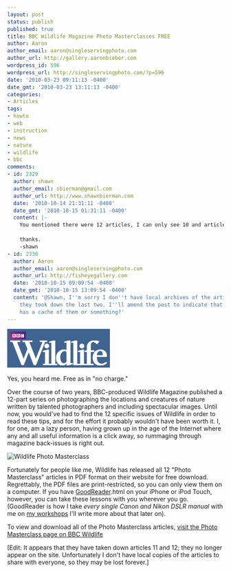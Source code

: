 ```yaml
---
layout: post
status: publish
published: true
title: BBC Wildlife Magazine Photo Masterclasses FREE
author: Aaron
author_email: aaron@singleservingphoto.com
author_url: http://gallery.aaronbieber.com
wordpress_id: 596
wordpress_url: http://singleservingphoto.com/?p=596
date: '2010-03-23 09:11:13 -0400'
date_gmt: '2010-03-23 13:11:13 -0400'
categories:
- Articles
tags:
- howto
- web
- instruction
- news
- nature
- wildlife
- bbc
comments:
- id: 2329
  author: shawn
  author_email: sbierman@gmail.com
  author_url: http://www.shawnbierman.com
  date: '2010-10-14 21:31:11 -0400'
  date_gmt: '2010-10-15 01:31:11 -0400'
  content: |-
    You mentioned there were 12 articles, I can only see 10 and article 9 appears to be truncated to a single page.  Could you share the remaining two articles and perhaps article 9 with me?

    thanks.
    -shawn
- id: 2330
  author: Aaron
  author_email: aaron@singleservingphoto.com
  author_url: http://fisheyegallery.com
  date: '2010-10-15 09:09:54 -0400'
  date_gmt: '2010-10-15 13:09:54 -0400'
  content: '@Shawn, I''m sorry I don''t have local archives of the articles; I guess
    they took down the last two. I''ll amend the post to indicate that; perhaps Google
    has a cache of them or something?'
---
```

![](/wp-content/uploads/2010/03/wildlife.jpg "BBC Wildlife Magazine")

Yes, you heard me. Free as in "no charge."

Over the course of two years, BBC-produced Wildlife Magazine published a
12-part series on photographing the locations and creatures of nature
written by talented photographers and including spectacular images.
Until now, you would've had to find the 12 specific issues of Wildlife
in order to read these tips, and for the effort it probably wouldn't
have been worth it. I, for one, am a lazy person, having grown up in the
age of the Internet where any and all useful information is a click
away, so rummaging through magazine back-issues is right out.

![Wildlife Photo
Masterclass](/wp-content/uploads/2010/03/photo_masterclass.jpg "Wildlife Photo Masterclass")

Fortunately for people like me, Wildlife has released all 12 "Photo
Masterclass" articles in PDF format on their website for free download.
Regrettably, the PDF files are print-restricted, so you can only view
them on a computer. If you have
[GoodReader](http://www.goodiware.com/goodreader).html on your iPhone or
iPod Touch, however, you can take these lessons with you wherever you
go. (GoodReader is how I take _every single Canon and Nikon DSLR
manual_ with me on [my workshops](http://artphotoworkshops.com;) I'll
write more about that later on).

To view and download all of the Photo Masterclass articles, [visit the
Photo Masterclass page on BBC
Wildlife](http://www.bbcwildlifemagazine.com/masterclasses.asp.)

[Edit: It appears that they have taken down articles 11 and 12; they no
longer appear on the site. Unfortunately I don't have local copies of
the articles to share with everyone, so they may be lost forever.\]
